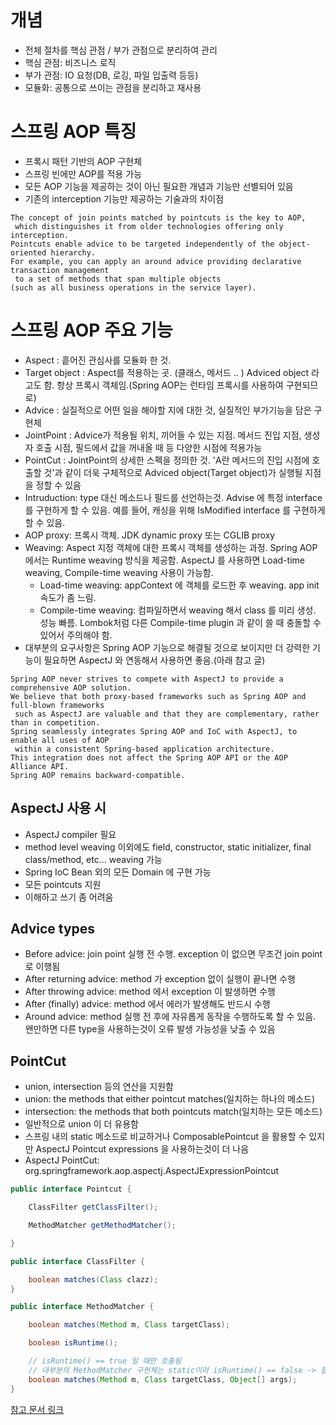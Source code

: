 # 개념

- 전체 절차를 핵심 관점 / 부가 관점으로 분리하여 관리
- 핵심 관점: 비즈니스 로직
- 부가 관점: IO 요청(DB, 로깅, 파일 입출력 등등)
- 모듈화: 공통으로 쓰이는 관점을 분리하고 재사용

# 스프링 AOP 특징
- 프록시 패턴 기반의 AOP 구현체
- 스프링 빈에만 AOP를 적용 가능
- 모든 AOP 기능을 제공하는 것이 아닌 필요한 개념과 기능만 선별되어 있음
- 기존의 interception 기능만 제공하는 기술과의 차이점
```
The concept of join points matched by pointcuts is the key to AOP, 
 which distinguishes it from older technologies offering only interception. 
Pointcuts enable advice to be targeted independently of the object-oriented hierarchy. 
For example, you can apply an around advice providing declarative transaction management 
 to a set of methods that span multiple objects 
(such as all business operations in the service layer).
```

# 스프링 AOP 주요 기능

- Aspect : 흩어진 관심사를 모듈화 한 것.
- Target object : Aspect를 적용하는 곳. (클래스, 메서드 .. ) Adviced object 라고도 함. 항상 프록시 객체임.(Spring AOP는 런타임 프록시를 사용하여 구현되므로)
- Advice : 실질적으로 어떤 일을 해야할 지에 대한 것, 실질적인 부가기능을 담은 구현체
- JointPoint : Advice가 적용될 위치, 끼어들 수 있는 지점. 메서드 진입 지점, 생성자 호출 시점, 필드에서 값을 꺼내올 때 등 다양한 시점에 적용가능
- PointCut : JointPoint의 상세한 스펙을 정의한 것. 'A란 메서드의 진입 시점에 호출할 것'과 같이 더욱 구체적으로 Adviced object(Target object)가 실행될 지점을 정할 수 있음
- Intruduction: type 대신 메소드나 필드를 선언하는것. Advise 에 특정 interface를 구현하게 할 수 있음. 예를 들어, 캐싱을 위해 IsModified interface 를 구현하게 할 수 있음.
- AOP proxy: 프록시 객체. JDK dynamic proxy 또는 CGLIB proxy
- Weaving: Aspect 지정 객체에 대한 프록시 객체를 생성하는 과정. Spring AOP 에서는 Runtime weaving 방식을 제공함. AspectJ 를 사용하면 Load-time weaving, Compile-time weaving 사용이 가능함.
  - Load-time weaving: appContext 에 객체를 로드한 후 weaving. app init 속도가 좀 느림.
  - Compile-time weaving: 컴파일하면서 weaving 해서 class 를 미리 생성. 성능 빠름. Lombok처럼 다른 Compile-time plugin 과 같이 쓸 때 충돌할 수 있어서 주의해야 함.
- 대부분의 요구사항은 Spring AOP 기능으로 해결될 것으로 보이지만 더 강력한 기능이 필요하면 AspectJ 와 연동해서 사용하면 좋음.(아래 참고 글)
```
Spring AOP never strives to compete with AspectJ to provide a comprehensive AOP solution. 
We believe that both proxy-based frameworks such as Spring AOP and full-blown frameworks
 such as AspectJ are valuable and that they are complementary, rather than in competition. 
Spring seamlessly integrates Spring AOP and IoC with AspectJ, to enable all uses of AOP
 within a consistent Spring-based application architecture. 
This integration does not affect the Spring AOP API or the AOP Alliance API. 
Spring AOP remains backward-compatible. 
```

## AspectJ 사용 시

- AspectJ compiler 필요
- method level weaving 이외에도 field, constructor, static initializer, final class/method, etc... weaving 가능
- Spring IoC Bean 외의 모든 Domain 에 구현 가능
- 모든 pointcuts 지원
- 이해하고 쓰기 좀 어려움

## Advice types

- Before advice: join point 실행 전 수행. exception 이 없으면 무조건 join point 로 이행됨
- After returning advice: method 가 exception 없이 실행이 끝나면 수행
- After throwing advice: method 에서 exception 이 발생하면 수행
- After (finally) advice: method 에서 에러가 발생해도 반드시 수행
- Around advice: method 실행 전 후에 자유롭게 동작을 수행하도록 할 수 있음. 왠만하면 다른 type을 사용하는것이 오류 발생 가능성을 낮출 수 있음

## PointCut

- union, intersection 등의 연산을 지원함
- union: the methods that either pointcut matches(일치하는 하나의 메소드)
- intersection: the methods that both pointcuts match(일치하는 모든 메소드)
- 일반적으로 union 이 더 유용함
- 스프링 내의 static 메소드로 비교하거나 ComposablePointcut 을 활용할 수 있지만 AspectJ Pointcut expressions 을 사용하는것이 더 나음
- AspectJ PointCut: org.springframework.aop.aspectj.AspectJExpressionPointcut




```java
public interface Pointcut {

    ClassFilter getClassFilter();

    MethodMatcher getMethodMatcher();

}

public interface ClassFilter {

    boolean matches(Class clazz);
}

public interface MethodMatcher {

    boolean matches(Method m, Class targetClass);

    boolean isRuntime();

    // isRuntime() == true 일 때만 호출됨
    // 대부분의 MethodMatcher 구현체는 static이라 isRuntime() == false -> 잘 사용되지 않음
    boolean matches(Method m, Class targetClass, Object[] args);
}
```

[참고 문서 링크](https://docs.spring.io/spring-framework/docs/current/spring-framework-reference/core.html#aop)
